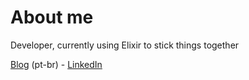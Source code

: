 # About me

Developer, currently using Elixir to stick things together

[Blog](https://camelo.me/) (pt-br) - [LinkedIn](https://www.linkedin.com/in/josecfreittas)

<img width="1" height="0" src="https://profile-counter.glitch.me/josecfreittas/count.svg" />
